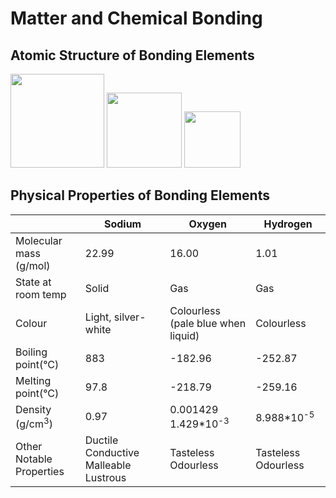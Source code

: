 # Matter and Chemical Bonding

## Atomic Structure of Bonding Elements

<img src="https://upload.wikimedia.org/wikipedia/commons/thumb/8/87/Electron_shell_011_Sodium_-_no_label.svg/240px-Electron_shell_011_Sodium_-_no_label.svg.png" width="150"/> <img src="https://useruploads.socratic.org/49kBkbYKRkeES4XK0hUF_1000px-Electron_shell_008_Oxygen_-_no_label.svg.png" width="120"/> <img src="https://textimgs.s3.amazonaws.com/BLchem/hell-001-hydrogen-no-label.svg" width="90"/> 


## Physical Properties of Bonding Elements

|                             | Sodium                                | Oxygen                             | Hydrogen              |
|-----------------------------|---------------------------------------|------------------------------------|-----------------------|
| Molecular mass (g/mol)      | 22.99                                 | 16.00                              | 1.01                  |
| State at room temp          | Solid                                 | Gas                                | Gas                   |
| Colour                      | Light, silver-white                   | Colourless (pale blue when liquid) | Colourless            |
| Boiling point(°C)           | 883                                   | -182.96                            | -252.87               |
| Melting point(°C)           | 97.8                                  | -218.79                            | -259.16               |
| Density (g/cm<sup>3</sup>)  | 0.97                                  | 0.001429 1.429*10<sup>-3</sup>     | 8.988*10<sup>-5</sup> |
| Other Notable Properties    | Ductile Conductive Malleable Lustrous | Tasteless Odourless                | Tasteless Odourless   |
